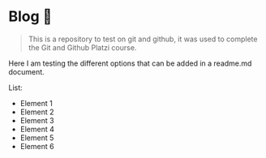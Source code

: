 # Blog :green_heart:

> This is a repository to test on git and github, it was used to complete the Git and Github Platzi course.

Here I am testing the different options that can be added in a readme.md document.

List:
- Element 1
- Element 2
- Element 3
- Element 4
- Element 5
- Element 6
